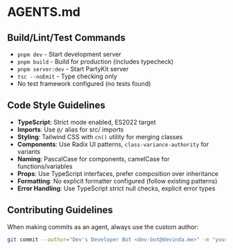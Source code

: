 # AGENTS.md

## Build/Lint/Test Commands
- `pnpm dev` - Start development server
- `pnpm build` - Build for production (includes typecheck)
- `pnpm server:dev` - Start PartyKit server
- `tsc --noEmit` - Type checking only
- No test framework configured (no tests found)

## Code Style Guidelines
- **TypeScript**: Strict mode enabled, ES2022 target
- **Imports**: Use `@/` alias for src/ imports
- **Styling**: Tailwind CSS with `cn()` utility for merging classes
- **Components**: Use Radix UI patterns, `class-variance-authority` for variants
- **Naming**: PascalCase for components, camelCase for functions/variables
- **Props**: Use TypeScript interfaces, prefer composition over inheritance
- **Formatting**: No explicit formatter configured (follow existing patterns)
- **Error Handling**: Use TypeScript strict null checks, explicit error types

## Contributing Guidelines
When making commits as an agent, always use the custom author:
```bash
git commit --author="Dev's Developer Bot <dev-bot@devinda.me>" -m "your commit message"
```
